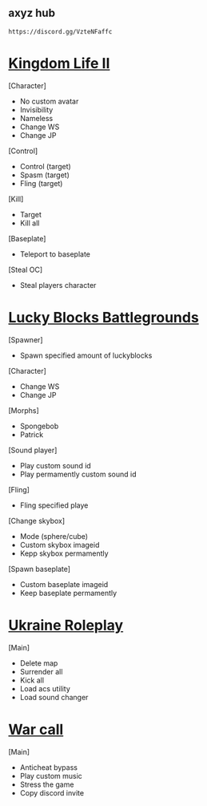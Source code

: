 ## **axyz hub**
```
https://discord.gg/VzteNFaffc
```

# [Kingdom Life II](https://www.roblox.com/games/85697719/)

[Character]
  * No custom avatar
  * Invisibility
  * Nameless
  * Change WS
  * Change JP

[Control]
  * Control (target)
  * Spasm (target)
  * Fling (target)

[Kill]
  * Target
  * Kill all
 
[Baseplate]
  * Teleport to baseplate

[Steal OC]
  * Steal players character

# [Lucky Blocks Battlegrounds](https://www.roblox.com/games/662417684/)

[Spawner]
  * Spawn specified amount of luckyblocks

[Character]
  * Change WS
  * Change JP
    
[Morphs]
  * Spongebob
  * Patrick

[Sound player]
  * Play custom sound id
  * Play permamently custom sound id
    
[Fling]
  * Fling specified playe
  
[Change skybox]
  * Mode (sphere/cube)
  * Custom skybox imageid
  * Kepp skybox permamently

[Spawn baseplate]
  * Custom baseplate imageid
  * Keep baseplate permamently



# [Ukraine Roleplay](https://www.roblox.com/games/9504139763/)

[Main]
* Delete map
* Surrender all
* Kick all
* Load acs utility
* Load sound changer

# [War call](https://www.roblox.com/games/9202781111/)

[Main]
* Anticheat bypass
* Play custom music
* Stress the game
* Copy discord invite
